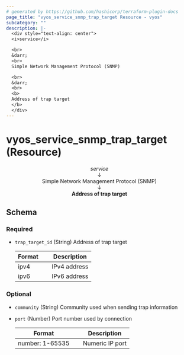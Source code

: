 ```yaml
---
# generated by https://github.com/hashicorp/terraform-plugin-docs
page_title: "vyos_service_snmp_trap_target Resource - vyos"
subcategory: ""
description: |-
  <div style="text-align: center">
  <i>service</i>

  <br>
  &darr;
  <br>
  Simple Network Management Protocol (SNMP)

  <br>
  &darr;
  <br>
  <b>
  Address of trap target
  </b>
  </div>
---
```


# vyos_service_snmp_trap_target (Resource)

<div style="text-align: center">
<i>service</i>

<br>
&darr;
<br>
Simple Network Management Protocol (SNMP)

<br>
&darr;
<br>
<b>
Address of trap target
</b>
</div>



<!-- schema generated by tfplugindocs -->
## Schema

### Required

- `trap_target_id` (String) Address of trap target

    |  Format &emsp; | Description  |
    |----------|---------------|
    |  ipv4  &emsp; |  IPv4 address  |
    |  ipv6  &emsp; |  IPv6 address  |

### Optional

- `community` (String) Community used when sending trap information
- `port` (Number) Port number used by connection

    |  Format &emsp; | Description  |
    |----------|---------------|
    |  number: 1-65535  &emsp; |  Numeric IP port  |
